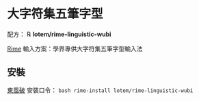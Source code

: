 # 大字符集五筆字型

配方： ℞ **lotem/rime-linguistic-wubi**

 [Rime](http://rime.im) 輸入方案：學界專供大字符集五筆字型輸入法

## 安裝

[東風破](https://github.com/rime/plum) 安裝口令： `bash rime-install lotem/rime-linguistic-wubi`
